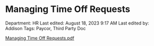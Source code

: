# Managing Time Off Requests

Department: HR
Last edited: August 18, 2023 9:17 AM
Last edited by: Addison
Tags: Paycor, Third Party Doc

[Managing Time Off Requests.pdf](Managing%20Time%20Off%20Requests%20604d92cc8e064310a953dbf5ce15977f/Managing_Time_Off_Requests.pdf)